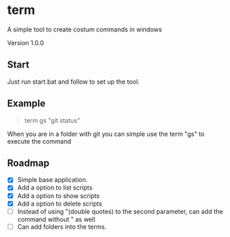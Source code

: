 # term
A simple tool to create costum commands in windows

Version 1.0.0

## Start
Just run start.bat and follow to set up the tool.

## Example
> term gs "git status"

When you are in a folder with git you can simple use the term "gs" to execute the command

## Roadmap
- [x] Simple base application.
- [x] Add a option to list scripts
- [x] Add a option to show scripts
- [x] Add a option to delete scripts
- [ ] Instead of using "(double quotes) to the second parameter, can add the command without " as well
- [ ] Can add folders into the terms.